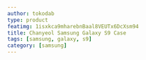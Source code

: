 ```yaml
---
author: tokodab
type: product
featimg: 1isxkca9mharebnBaal8VEUTx6DcXsm94
title: Chanyeol Samsung Galaxy S9 Case
tags: [samsung, galaxy, s9]
category: [samsung]
---
```

